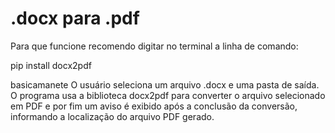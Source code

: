 # .docx para .pdf


Para que funcione recomendo digitar no terminal a linha de comando:

 pip install docx2pdf

 basicamanete O usuário seleciona um arquivo .docx e uma pasta de saída. O programa usa a biblioteca docx2pdf para converter o arquivo selecionado em PDF e por fim um aviso é exibido após a conclusão da conversão, informando a localização do arquivo PDF gerado.
